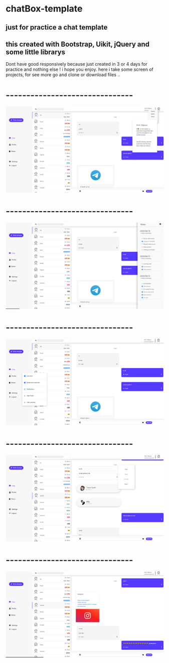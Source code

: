 # chatBox-template
just for practice a chat template
-------------------------------- 
this created with Bootstrap, Uikit, jQuery and some little librarys 
-------------------------------- 
Dont have good responsively because just created in 3 or 4 days for practice and nothing else ! 
i hope you enjoy. 
here i take some screen of projects, for see more go and clone or download files .. 

# ------------------------------- 
![](images/Screenshot%20(57).png)
# ------------------------------- 
![](images/Screenshot%20(58).png) 
# ------------------------------- 
![](images/Screenshot%20(59).png)
# ------------------------------- 
![](images/Screenshot%20(61).png)
# ------------------------------- 
![](images/Screenshot%20(62).png)
